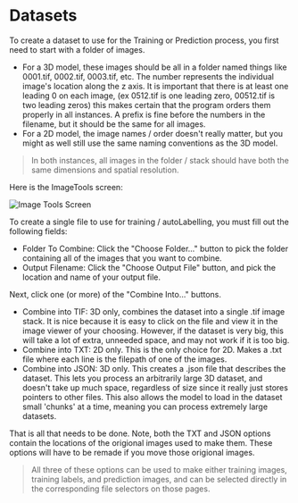 # Datasets

To create a dataset to use for the Training or Prediction process, you first need to start with a folder of images.

- For a 3D model, these images should be all in a folder named things like 0001.tif, 0002.tif, 0003.tif, etc. The number represents the individual image's location along the z axis. It is important that there is at least one leading 0 on each image, (ex 0512.tif is one leading zero, 00512.tif is two leading zeros) this makes certain that the program orders them properly in all instances. A prefix is fine before the numbers in the filename, but it should be the same for all images.
- For a 2D model, the image names / order doesn't really matter, but you might as well still use the same naming conventions as the 3D model.

> In both instances, all images in the folder / stack should have both the same dimensions and spatial resolution.

Here is the ImageTools screen:

![Image Tools Screen](https://github.com/ajbrookhouse/WSU_PlantBio_ML/blob/main/screenshots/imageToolsScreenshot.png)

To create a single file to use for training / autoLabelling, you must fill out the following fields:

- Folder To Combine: Click the "Choose Folder..." button to pick the folder containing all of the images that you want to combine.
- Output Filename: Click the "Choose Output File" button, and pick the location and name of your output file.

Next, click one (or more) of the "Combine Into..." buttons.

- Combine into TIF: 3D only, combines the dataset into a single .tif image stack. It is nice because it is easy to click on the file and view it in the image viewer of your choosing. However, if the dataset is very big, this will take a lot of extra, unneeded space, and may not work if it is too big.
- Combine into TXT: 2D only. This is the only choice for 2D. Makes a .txt file where each line is the filepath of one of the images.
- Combine into JSON: 3D only. This creates a .json file that describes the dataset. This lets you process an arbitrarily large 3D dataset, and doesn't take up much space, regardless of size since it really just stores pointers to other files. This also allows the model to load in the dataset small 'chunks' at a time, meaning you can process extremely large datasets.

That is all that needs to be done. Note, both the TXT and JSON options contain the locations of the origional images used to make them. These options will have to be remade if you move those origional images.

> All three of these options can be used to make either training images, training labels, and prediction images, and can be selected directly in the corresponding file selectors on those pages.
